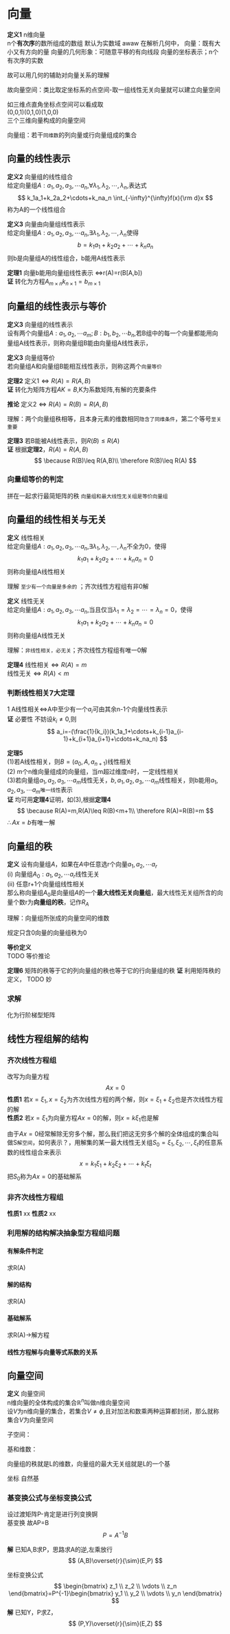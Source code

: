 # 向量
**定义1** n维向量  
n个**有次序**的数所组成的数组
默认为实数域
awaw
在解析几何中，
向量：既有大小又有方向的量
向量的几何形象：可随意平移的有向线段
向量的坐标表示；n个有次序的实数

故可以用几何的辅助对向量关系的理解

故向量空间：类比取定坐标系的点空间-取一组线性无关向量就可以建立向量空间

如三维点直角坐标点空间可以看成取  
(0,0,1)(0,1,0)(1,0,0)  
三个三维向量构成的向量空间


向量组：若干`同维数`的列向量或行向量组成的集合

## 向量的线性表示
**定义2** 向量组的线性组合  
给定向量组$A:a_1,a_2,a_3,\cdots a_n$,$\forall \lambda_1,\lambda_2,\cdots,\lambda_n$,表达式
$$
k_1a_1+k_2a_2+\cdots+k_na_n
\int_{-\infty}^{\infty}f(x){\rm d}x
$$
称为A的一个线性组合  

**定义3** 向量由向量组线性表示  
给定向量组$A:a_1,a_2,a_3,\cdots a_n$,$\exists\lambda_1,\lambda_2,\cdots,\lambda_n$使得
$$
b=k_1a_1+k_2a_2+\cdots+k_na_n
$$
则b是向量组A的线性组合，b能用A线性表示

**定理1** 向量b能用向量组线性表示  $\Leftrightarrow$r(A)=r(B[A,b])  
**证** 转化为方程$A_{m\times n}k_{n\times 1}=b_{m\times 1}$

## 向量组的线性表示与等价
**定义3** 向量组的线性表示  
设有两个向量组$A:a_1,a_2,\cdots a_m;B:b_1,b_2,\cdots b_n$,若B组中的每一个向量都能用向量组A线性表示，则称向量组B能由向量组A线性表示，

**定义3** 向量组等价  
若向量组A和向量组B能相互线性表示，则称这两个`向量等价`

**定理2** 定义1$\Leftrightarrow R(A)=R(A,B)$  
**证** 转化为矩阵方程$AK=B$,K为系数矩阵,有解的充要条件  

**推论** 定义2$\Leftrightarrow R(A)=R(B)=R(A,B)$

理解：两个向量组秩相等，且本身元素的维数相同`隐含了同维条件`，第二个等号`至关重要`

**定理3** 若B能被A线性表示，则$R(B)\leq R(A)$  
**证** 根据**定理2**，$R(A)=R(A,B)$   
$$
\because R(B)\leq R(A,B)\\
\therefore R(B)\leq R(A)
$$

### 向量组等价的判定
拼在一起求行最简矩阵的秩
`向量组和最大线性无关组是等价向量组`
## 向量组的线性相关与无关
**定义** 线性相关  
给定向量组$A:a_1,a_2,a_3,\cdots a_n$,$\exists\lambda_1,\lambda_2,\cdots,\lambda_n$不全为0，使得
$$
k_1a_1+k_2a_2+\cdots+k_na_n=0
$$
则称向量组A线性相关

理解
`至少有一个向量是多余的` ；齐次线性方程组有非0解


**定义** 线性无关  
给定向量组$A:a_1,a_2,a_3,\cdots a_n$,当且仅当$\lambda_1=\lambda_2=\cdots=\lambda_n=0$，使得
$$
k_1a_1+k_2a_2+\cdots+k_na_n=0
$$
则称向量组A线性无关

理解：`非线性相关，必无关`；齐次线性方程组有唯一0解

**定理4** 线性相关$\Leftrightarrow R(A)=m$  
线性无关$\Leftrightarrow R(A)<m$
### 判断线性相关7大定理

1 A线性相关$\Leftrightarrow$A中至少有一个$a_i$可由其余n-1个向量线性表示  
**证** 必要性
不妨设$k_i\ne 0$,则
$$
a_i=-(\frac{1}{k_i})(k_1a_1+\cdots+k_{i-1}a_{i-1}+k_{i+1}a_{i+1}+\cdots+k_na_n)
$$
 


**定理5**   
(1)若A线性相关，则$B=(a_{0},A,a_{n+1})$线性相关  
(2) m个n维向量组成的向量组，当m超过维度n时，一定线性相关  
(3)若向量组$a_1,a_2,a_3,\cdots a_m$线性无关，$b,a_1,a_2,a_3,\cdots a_m$线性相关，则b能用$a_1,a_2,a_3,\cdots a_m$`唯一线性`表示  
**证** 均可用**定理4**证明，如(3),根据**定理4**
$$
\because R(A)=m,R(A)\leq R(B)<m+1\\
\therefore R(A)=R(B)=m
$$
$\therefore Ax=b$有唯一解


## 向量组的秩

**定义** 设有向量组$A$，如果在$A$中任意选r个向量$a_1,a_2,\cdots a_r$  
(i) 向量组$A_0:a_1,a_2,\cdots a_r$线性无关  
(ii) 任意r+1个向量组线性相关  
那么称向量组$A_0$是向量组$A$的一个**最大线性无关向量组**，最大线性无关组所含的向量个数r为**向量组的秩**，记作$R_A$

理解：向量组所张成的向量空间的维数  

规定只含0向量的向量组秩为0

**等价定义**  
TODO 等价推论  


**定理6** 矩阵的秩等于它的列向量组的秩也等于它的行向量组的秩
**证** 利用矩阵秩的定义，
TODO 妙  

### 求解
化为行阶梯型矩阵
## 线性方程组解的结构
### 齐次线性方程组
改写为向量方程
$$
Ax=0
$$
**性质1** 若$x=\xi_1,x=\xi_2$为齐次线性方程的两个解，则$x=\xi_1+\xi_2$也是齐次线性方程的解  
**性质2** 若$x=\xi_1$为向量方程$Ax=0$的解，则$x=k\xi_1$也是解

由于$Ax=0$经常解除无穷多个解，那么我们把这无穷多个解的全体组成的集合叫做S`解空间`，如何表示？，用解集的某一最大线性无关组$S_0=\xi_1, \xi_2, \cdots, \xi_t$的任意系数的线性组合来表示  
$$
x= k_1\xi_1+ k_2\xi_2+ \cdots+k_t\xi_t
$$
把$S_0$称为$Ax=0$的基础解系
### 非齐次线性方程组
**性质1** xx
**性质2** xx
### 利用解的结构解决抽象型方程组问题
#### 有解条件判定
求R(A)
#### 解的结构
求R(A)
#### 基础解系
求R(A)→解方程
#### 线性方程解与向量等式系数的关系

## 向量空间
**定义** 向量空间  
n维向量的全体构成的集合$\mathbb{R}^{n}$叫做n维向量空间  
设$V$为n维向量的集合，若集合$V\ne \phi$,且对加法和数乘两种运算都封闭，那么就称集合$V$为向量空间  

子空间：

基和维数：

向量组的秩就是L的维数，向量组的最大无关组就是L的一个基

坐标
自然基

### 基变换公式与坐标变换公式
设过渡矩阵P-肯定是进行列变换锕  
基变换
故AP=B
$$
P=A^{-1}B
$$

**解** 已知A,B求P，思路求A的逆,左乘放行
$$
(A,B)\overset{r}{\sim}(E,P)
$$

坐标变换公式
$$
\begin{bmatrix}
    z_1 \\ z_2 \\ \vdots \\ z_n 
\end{bmatrix}=P^{-1}\begin{bmatrix}
    y_1 \\ y_2 \\ \vdots \\ y_n 
\end{bmatrix}
$$
**解** 已知Y，P求Z，
$$
(P,Y)\overset{r}{\sim}(E,Z)
$$